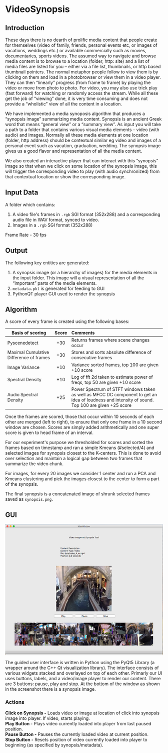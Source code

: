 # VideoSynopsis

## Introduction 

These days there is no dearth of prolific media content that people create for themselves (video of family, friends, personal events etc, or images of vacations, weddings etc.) or available commercially such as movies, documentaries, sports videos. The assumed way to navigate and browse media content is to browse to a location (folder, http: site) and a list of media files are listed for you – either via a file list, thumbnails, or http based thumbnail pointers. The normal metaphor people follow to view them is by clicking on them and load in a photobrowser or view them in a video player. They can then “linearly” progress (from frame to frame) by playing the video or move from photo to photo. For video, you may also use trick play (fast forward) for watching or randomly access the stream. While all these get the job of “viewing” done, it is very time consuming and does not provide a “wholistic” view of all the content in a location.

We have implemented a media synoposis algorithm that produces a “synopsis image” summarizing media content. Synopsis is an ancient Greek word that means “general view” or a “summary view”. As input you will take a path to a folder that contains various visual media elements – video (with audio) and images. Normally all these media elements at one location (folder, http address) should be contextual similar eg video and images of a personal event such as vacation, graduation, wedding. The synopsis image gives us a good flavor and representation of all the media content.  

We also created an interactive player that can interact with this “synopsis” image so that when we click on some location of the synopsis image, this will trigger the corresponding video to play (with audio synchronized) from that contextual location or show the corresponding image.

## Input Data

A folder which contains:
1. A video file's frames in `.rgb` SGI format (352x288) and a corresponding audio file in WAV
format, synced to video.
2. Images in a `.rgb` SGI format (352x288)

Frame Rate - 30 fps

## Output

The following key entities are generated:
1. A synopsis image (or a hierarchy of images) for the media elements in the input folder. This image will a visual representation of all the “important” parts of the media elements.
2. `metadata.pkl` is generated for feeding to GUI
3. PythonQT player GUI used to render the synopsis

## Algorithm

A score of every frame is created using the following bases:

| Basis of scoring       | Score           |Comments|
| ------------- |:-------------:| :-------|
| Pyscenedetect | +30 | Returns frames where scene changes occur  |
| Maximal Cumulative Difference of frames     | +30  |   Stores and sorts absolute difference of consecutive frames |
| Image Variance | +10 |   Variance sorted frames, top 100 are given +10 score |
| Spectral Density | +10 | Log of fft 2d taken to estimate power of freqs, top 50 are given +10 score |
| Audio Spectral Density | +25 | Power Spectrum of STFT windows taken as well as MFCC DC component to get an idea of loudness and intensity of sound. Top 100 are given +25 score | 

Once the frames are scored, those that occur within 10 seconds of each other are merged (left to right), to ensure that only one frame in a 10 second window are chosen. Scores are simply added arithmetically and one super score is given to head frame of an interval. 

For our experiment's purpose we thresholded for scores and sorted the frames based on timestamp and ran a simple Kmeans (#selected/4) and selected images for synopsis closest to the K-centers. This is done to avoid over selection and maintain a logical gap between two frames that summarize the video chunk. 

For images, for every 20 images we consider 1 center and run a PCA and Kmeans clustering and pick the images closest to the center to form a part of the synopsis.

The final synopsis is a concatenated image of shrunk selected frames saved as `synopsis.png`. 

## GUI
![Alt text](gui/gui_screenshot.png "GUI")

The guided user interface is written in Python using the PyQt5 Library (a wrapper around the C++ Qt visualization library). The interface consists of various widgets stacked and overlayed on top of each other. Primarly our UI uses buttons, labels, and a video/image player to render our content. There are 3 buttons: pause, play and stop. At the bottom of the window as shown in the screenshot there is a synopsis image. 

### Actions
**Click on Synopsis -** Loads video or image at location of click into synopsis image into player. If video, starts playing. <br />
**Play Button -** Plays video currently loaded into player from last paused position. <br />
**Pause Button -** Pauses the currently loaded video at current position. <br />
**Stop Button -** Resets position of video currently loaded into player to beginning (as specified by synopsis/metadata). <br />
